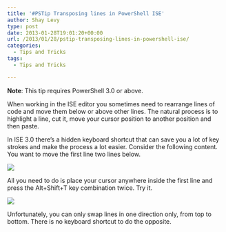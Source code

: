 ```yaml
---
title: '#PSTip Transposing lines in PowerShell ISE'
author: Shay Levy
type: post
date: 2013-01-28T19:01:20+00:00
url: /2013/01/28/pstip-transposing-lines-in-powershell-ise/
categories:
  - Tips and Tricks
tags:
  - Tips and Tricks

---
```

**Note**: This tip requires PowerShell 3.0 or above.

When working in the ISE editor you sometimes need to rearrange lines of code and move them below or above other lines. The natural process is to highlight a line, cut it, move your cursor position to another position and then paste.

In ISE 3.0 there&#8217;s a hidden keyboard shortcut that can save you a lot of key strokes and make the process a lot easier. Consider the following content. You want to move the first line two lines below.

![](/images/before.png)

All you need to do is place your cursor anywhere inside the first line and press the Alt+Shift+T key combination twice. Try it.

![](/images/after.png)

Unfortunately, you can only swap lines in one direction only, from top to bottom. There is no keyboard shortcut to do the opposite.